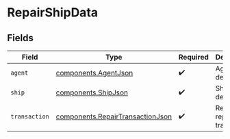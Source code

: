 # RepairShipData


## Fields

| Field                                                                                | Type                                                                                 | Required                                                                             | Description                                                                          |
| ------------------------------------------------------------------------------------ | ------------------------------------------------------------------------------------ | ------------------------------------------------------------------------------------ | ------------------------------------------------------------------------------------ |
| `agent`                                                                              | [components.AgentJson](../../models/components/agentjson.md)                         | :heavy_check_mark:                                                                   | Agent details.                                                                       |
| `ship`                                                                               | [components.ShipJson](../../models/components/shipjson.md)                           | :heavy_check_mark:                                                                   | Ship details.                                                                        |
| `transaction`                                                                        | [components.RepairTransactionJson](../../models/components/repairtransactionjson.md) | :heavy_check_mark:                                                                   | Result of a repair transaction.                                                      |
